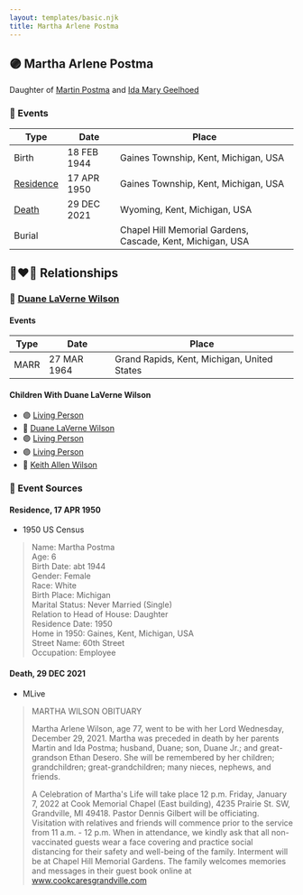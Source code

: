 ```yaml
---
layout: templates/basic.njk
title: Martha Arlene Postma
---
```

## 🟣 Martha Arlene Postma

Daughter of [Martin Postma](/people/7/7474832) and [Ida Mary Geelhoed](/people/1/11612484)

### 📆 Events

Type | Date | Place
------ | ------ | ------
Birth | 18 FEB 1944 | Gaines Township, Kent, Michigan, USA
[Residence](#event-1) | 17 APR 1950 | Gaines Township, Kent, Michigan, USA
[Death](#event-2) | 29 DEC 2021 | Wyoming, Kent, Michigan, USA
Burial |  | Chapel Hill Memorial Gardens, Cascade, Kent, Michigan, USA

## 👩‍❤️‍👨 Relationships

### 🔵 [Duane LaVerne Wilson](/people/6/61086158)

#### Events

Type | Date | Place
------ | ------ | ------
MARR | 27 MAR 1964 | Grand Rapids, Kent, Michigan, United States
#### Children With Duane LaVerne Wilson
* 🟣 [Living Person](/people/9/92555368)
* 🔵 [Duane LaVerne Wilson](/people/2/26268040)
* 🟣 [Living Person](/people/4/47560746)
* 🟣 [Living Person](/people/4/46067436)
* 🔵 [Keith Allen Wilson](/people/3/37910144)
### 📰 Event Sources

#### <a id="event-1"></a> Residence, 17 APR 1950
* 1950 US Census
>   
  > Name: Martha Postma  
  > Age: 6  
  > Birth Date: abt 1944  
  > Gender: Female  
  > Race: White  
  > Birth Place: Michigan  
  > Marital Status: Never Married (Single)  
  > Relation to Head of House: Daughter  
  > Residence Date: 1950  
  > Home in 1950: Gaines, Kent, Michigan, USA  
  > Street Name: 60th Street  
  > Occupation: Employee

#### <a id="event-2"></a> Death, 29 DEC 2021
* MLive
>   
  > MARTHA WILSON OBITUARY  
  >   
  > Martha Arlene Wilson, age 77, went to be with her Lord Wednesday, December 29, 2021. Martha was preceded in death by her parents Martin and Ida Postma; husband, Duane; son, Duane Jr.; and great-grandson Ethan Desero. She will be remembered by her children; grandchildren; great-grandchildren; many nieces, nephews, and friends.  
  >   
  > A Celebration of Martha's Life will take place 12 p.m. Friday, January 7, 2022 at Cook Memorial Chapel (East building), 4235 Prairie St. SW, Grandville, MI 49418. Pastor Dennis Gilbert will be officiating. Visitation with relatives and friends will commence prior to the service from 11 a.m. - 12 p.m. When in attendance, we kindly ask that all non-vaccinated guests wear a face covering and practice social distancing for their safety and well-being of the family. Interment will be at Chapel Hill Memorial Gardens. The family welcomes memories and messages in their guest book online at www.cookcaresgrandville.com
